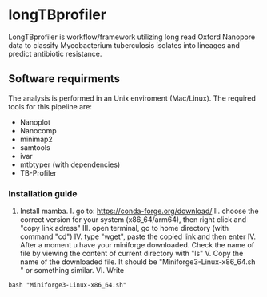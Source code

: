# longTBprofiler

LongTBprofiler is workflow/framework utilizing long read Oxford Nanopore data to classify Mycobacterium tuberculosis isolates into lineages and predict antibiotic resistance. 

## Software requirments 

The analysis is performed in an Unix enviroment (Mac/Linux). The required tools for this pipeline are:
- Nanoplot
- Nanocomp
- minimap2
- samtools
- ivar
- mtbtyper (with dependencies) 
- TB-Profiler


### Installation guide

1. Install mamba. 
I. go to: https://conda-forge.org/download/
II. choose the correct version for your system (x86_64/arm64), then right click and "copy link adress"
III. open terminal, go to home directory (with command "cd")
IV. type "wget", paste the copied link and then enter
IV. After a moment u have your miniforge downloaded. Check the name of file by viewing the content of current directory with "ls"
V. Copy the name of the downloaded file. It should be "Miniforge3-Linux-x86_64.sh " or something similar.
VI. Write

```bash "Miniforge3-Linux-x86_64.sh" ```





